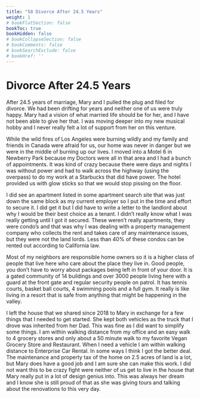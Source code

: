 ```yaml
---
title: "58 Divorce After 24.5 Years"
weight: 1
# bookFlatSection: false
bookToc: true
bookHidden: false
# bookCollapseSection: false
# bookComments: false
# bookSearchExclude: false
# bookHref: ''
---
```

# Divorce After 24.5 Years
After 24.5 years of marriage, Mary and I pulled the plug and filed for divorce. We had been drifting for years and neither one of us were truly happy. Mary had a vision of what married life should be for her, and I have not been able to give her that. I was moving deeper into my new musical hobby and I never really felt a lot of support from her on this venture.

While the wild fires of Los Angeles were burning wildly and my family and friends in Canada were afraid for us, our home was never in danger but we were in the middle of burning up our lives. I moved into a Motel 6 in Newberry Park because my Doctors were all in that area and I had a bunch of appointments. It was kind of crazy because there were days and nights I was without power and had to walk across the highway (using the overpass) to do my work at a Starbucks that did have power.  The hotel provided us with glow sticks so that we would stop pissing on the floor.

I did see an apartment listed in some apartment search site that was just down the same block as my current employer so I put in the time and effort to secure it. I did get it but I did have to write a letter to the landlord about why I would be their best choice as a tenant. I didn’t really know what I was really getting until I got it secured. These weren’t really apartments, they were condo’s and that was why I was dealing with a property management company who collects the rent and takes care of any maintenance issues, but they were not the land lords. Less than 40% of these condos can be rented out according to California law.

Most of my neighbors are responsible home owners so it is a higher class of people that live here who care about the place they live in. Good people, you don’t have to worry about packages being left in front of your door. It is a gated community of 14 buildings and over 3000 people living here with a guard at the front gate and regular security people on patrol. It has tennis courts, basket ball courts, 4 swimming pools and a full gym. It really is like living in a resort that is safe from anything that might be happening in the valley.

I left the house that we shared since 2018 to Mary in exchange for a few things that I needed to get started. She kept both vehicles as the truck that I drove was inherited from her Dad. This was fine as I did want to simplify some things. I am within walking distance from my office and an easy walk to 4 grocery stores and only about a 50 minute walk to my favorite Vegan Grocery Store and Restaurant. When I need a vehicle I am within walking distance to Enterprise Car Rental. In some ways I think I got the better deal. The maintenance and property tax of the home on 2.5 acres of land is a lot, but Mary does have a good job and I am sure she can make this work. I did not want this to be crazy fight were neither of us get to live in the house that Mary really put in a lot of design genius into. This was always her dream and I know she is still proud of that as she was giving tours and talking about the renovations to this very day.    